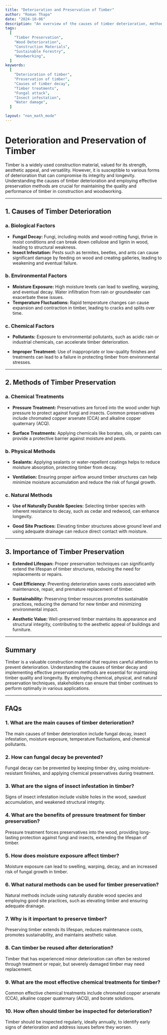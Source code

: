 ```yaml
---
title: "Deterioration and Preservation of Timber"
author: "Roman Thapa"
date: "2024-10-06"
description: "An overview of the causes of timber deterioration, methods of preservation, and the importance of maintaining timber quality."
tags:
  [
    "Timber Preservation",
    "Wood Deterioration",
    "Construction Materials",
    "Sustainable Forestry",
    "Woodworking",
  ]
keywords:
  [
    "Deterioration of timber",
    "Preservation of timber",
    "Causes of timber decay",
    "Timber treatments",
    "Fungal attack",
    "Insect infestation",
    "Water damage",
  ]

layout: "non_math_mode"
---
```


# Deterioration and Preservation of Timber

Timber is a widely used construction material, valued for its strength, aesthetic appeal, and versatility. However, it is susceptible to various forms of deterioration that can compromise its integrity and longevity. Understanding the causes of timber deterioration and employing effective preservation methods are crucial for maintaining the quality and performance of timber in construction and woodworking.

---

## 1. Causes of Timber Deterioration

### a. Biological Factors

- **Fungal Decay:** Fungi, including molds and wood-rotting fungi, thrive in moist conditions and can break down cellulose and lignin in wood, leading to structural weakness.
- **Insect Infestation:** Pests such as termites, beetles, and ants can cause significant damage by feeding on wood and creating galleries, leading to weakening and eventual failure.

### b. Environmental Factors

- **Moisture Exposure:** High moisture levels can lead to swelling, warping, and eventual decay. Water infiltration from rain or groundwater can exacerbate these issues.
- **Temperature Fluctuations:** Rapid temperature changes can cause expansion and contraction in timber, leading to cracks and splits over time.

### c. Chemical Factors

- **Pollutants:** Exposure to environmental pollutants, such as acidic rain or industrial chemicals, can accelerate timber deterioration.

- **Improper Treatment:** Use of inappropriate or low-quality finishes and treatments can lead to a failure in protecting timber from environmental stresses.

---

## 2. Methods of Timber Preservation

### a. Chemical Treatments

- **Pressure Treatment:** Preservatives are forced into the wood under high pressure to protect against fungi and insects. Common preservatives include chromated copper arsenate (CCA) and alkaline copper quaternary (ACQ).

- **Surface Treatments:** Applying chemicals like borates, oils, or paints can provide a protective barrier against moisture and pests.

### b. Physical Methods

- **Sealants:** Applying sealants or water-repellent coatings helps to reduce moisture absorption, protecting timber from decay.

- **Ventilation:** Ensuring proper airflow around timber structures can help minimize moisture accumulation and reduce the risk of fungal growth.

### c. Natural Methods

- **Use of Naturally Durable Species:** Selecting timber species with inherent resistance to decay, such as cedar and redwood, can enhance longevity.

- **Good Site Practices:** Elevating timber structures above ground level and using adequate drainage can reduce direct contact with moisture.

---

## 3. Importance of Timber Preservation

- **Extended Lifespan:** Proper preservation techniques can significantly extend the lifespan of timber structures, reducing the need for replacements or repairs.

- **Cost Efficiency:** Preventing deterioration saves costs associated with maintenance, repair, and premature replacement of timber.

- **Sustainability:** Preserving timber resources promotes sustainable practices, reducing the demand for new timber and minimizing environmental impact.

- **Aesthetic Value:** Well-preserved timber maintains its appearance and structural integrity, contributing to the aesthetic appeal of buildings and furniture.

---

## Summary

Timber is a valuable construction material that requires careful attention to prevent deterioration. Understanding the causes of timber decay and implementing effective preservation methods are essential for maintaining timber quality and longevity. By employing chemical, physical, and natural preservation techniques, stakeholders can ensure that timber continues to perform optimally in various applications.

---

## FAQs

### 1. What are the main causes of timber deterioration?

The main causes of timber deterioration include fungal decay, insect infestation, moisture exposure, temperature fluctuations, and chemical pollutants.

### 2. How can fungal decay be prevented?

Fungal decay can be prevented by keeping timber dry, using moisture-resistant finishes, and applying chemical preservatives during treatment.

### 3. What are the signs of insect infestation in timber?

Signs of insect infestation include visible holes in the wood, sawdust accumulation, and weakened structural integrity.

### 4. What are the benefits of pressure treatment for timber preservation?

Pressure treatment forces preservatives into the wood, providing long-lasting protection against fungi and insects, extending the lifespan of timber.

### 5. How does moisture exposure affect timber?

Moisture exposure can lead to swelling, warping, decay, and an increased risk of fungal growth in timber.

### 6. What natural methods can be used for timber preservation?

Natural methods include using naturally durable wood species and employing good site practices, such as elevating timber and ensuring adequate drainage.

### 7. Why is it important to preserve timber?

Preserving timber extends its lifespan, reduces maintenance costs, promotes sustainability, and maintains aesthetic value.

### 8. Can timber be reused after deterioration?

Timber that has experienced minor deterioration can often be restored through treatment or repair, but severely damaged timber may need replacement.

### 9. What are the most effective chemical treatments for timber?

Common effective chemical treatments include chromated copper arsenate (CCA), alkaline copper quaternary (ACQ), and borate solutions.

### 10. How often should timber be inspected for deterioration?

Timber should be inspected regularly, ideally annually, to identify early signs of deterioration and address issues before they worsen.
